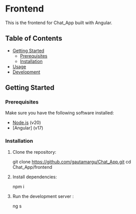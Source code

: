 # Frontend

This is the frontend for Chat_App built with Angular.

## Table of Contents

- [Getting Started](#getting-started)
  - [Prerequisites](#prerequisites)
  - [Installation](#installation)
- [Usage](#usage)
- [Development](#development)

## Getting Started

### Prerequisites

Make sure you have the following software installed:

- [Node.js](https://nodejs.org/) (v20)
- [Angular] (v17)

### Installation

1. Clone the repository:

    git clone https://github.com/gautamargu/Chat_App.git
    cd Chat_App/frontend

2. Install dependencies:

    npm i

3. Run the development server :

    ng s
